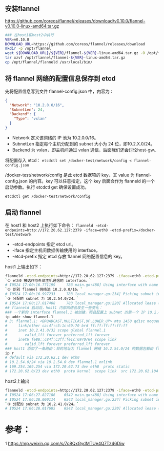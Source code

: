 

## 安装flannel

https://github.com/coreos/flannel/releases/download/v0.10.0/flannel-v0.10.0-linux-amd64.tar.gz

```sh
### 在host1和host2中执行
VER=v0.10.0
DOWNLOAD_URL=https://github.com/coreos/flannel/releases/download
mkdir -p /opt/flannel
wget ${DOWNLOAD_URL}/${VER}/flannel-${VER}-linux-amd64.tar.gz -O /opt/flannel/flannel-${VER}-linux-amd64.tar.gz
tar xzvf /opt/flannel/flannel-${VER}-linux-amd64.tar.gz
cp /opt/flannel/flanneld /usr/local/bin/
```

## 将 flannel 网络的配置信息保存到 etcd
先将配置信息写到文件 flannel-config.json 中，内容为：
```json
{
  "Network": "10.2.0.0/16",
  "SubnetLen": 24,
  "Backend": {
    "Type": "vxlan"
  }
}
```
* Network 定义该网络的 IP 池为 10.2.0.0/16。
* SubnetLen 指定每个主机分配到的 subnet 大小为 24 位，即10.2.X.0/24。
* Backend 为 vxlan，即主机间通过 vxlan 通信，后面我们还会讨论host-gw。

将配置存入 etcd：
`etcdctl set /docker-test/network/config < flannel-config.json`

/docker-test/network/config 是此 etcd 数据项的 key，其 value 为 flannel-config.json 的内容。key 可以任意指定，这个 key 后面会作为 flanneld 的一个启动参数。执行 etcdctl get 确保设置成功。

`etcdctl get /docker-test/network/config`

## 启动 flannel

在 host1 和 host2 上执行如下命令：
`flanneld -etcd-endpoints=http://172.20.62.127:2379 -iface=eth0 -etcd-prefix=/docker-test/network`
* -etcd-endpoints 指定 etcd url。
* -iface 指定主机间数据传输使用的 interface。
* -etcd-prefix 指定 etcd 存放 flannel 网络配置信息的 key。

host1 上输出如下：

```sh
flanneld -etcd-endpoints=http://172.20.62.127:2379 -iface=eth0 -etcd-prefix=/docker-test/network
`① eth0 被选作与外部主机通信的 interface。`
# I0524 17:00:16.771199     783 main.go:488] Using interface with name eth0 and address 172.20.62.105
`② 识别 flannel 网络池 10.2.0.0/16。`
# I0524 17:00:16.997233     783 local_manager.go:234] Picking subnet in range 10.2.1.0 ... 10.2.255.0
`③ 分配的 subnet 为 10.2.54.0/24。`
# I0524 17:00:17.017408     783 local_manager.go:220] Allocated lease (10.2.54.0/24) to current node (172.20.62.105) 
## flanneld 启动后，host1 内部网络会发生一些变化：
### 一个新的 interface flannel.1 被创建，而且配置上 subnet 的第一个 IP 10.2.41.0。
ip addr show flannel.1
# 3: flannel.1: <BROADCAST,MULTICAST,UP,LOWER_UP> mtu 1450 qdisc noqueue state UNKNOWN 
#     link/ether ca:4f:c3:1c:69:70 brd ff:ff:ff:ff:ff:ff
#     inet 10.2.41.0/32 scope global flannel.1
#        valid_lft forever preferred_lft forever
#     inet6 fe80::c84f:c3ff:fe1c:6970/64 scope link 
#        valid_lft forever preferred_lft forever
### host1 添加了一条路由：目的地址为 flannel 网络 10.2.54.0/24 的数据包都由 flannel.1 转发。 
ip r
# default via 172.20.62.1 dev eth0 
# 10.2.54.0/24 via 10.2.54.0 dev flannel.1 onlink 
# 169.254.169.254 via 172.20.62.73 dev eth0  proto static 
# 172.20.62.0/23 dev eth0  proto kernel  scope link  src 172.20.62.104
```

host2上输出

```sh
flanneld -etcd-endpoints=http://172.20.62.127:2379 -iface=eth0 -etcd-prefix=/docker-test/network
# I0524 17:06:27.827186    6542 main.go:488] Using interface with name eth0 and address 172.20.62.104
# I0524 17:06:28.000114    6542 local_manager.go:234] Picking subnet in range 10.2.1.0 ... 10.2.255.0
`③ 分配的 subnet 为 10.2.41.0/24。`
# I0524 17:06:28.017685    6542 local_manager.go:220] Allocated lease (10.2.41.0/24) to current node (172.20.62.104) 
```


# 参考：

1 https://mp.weixin.qq.com/s/7o8QxGydMTUe4Q7Tz46Diw